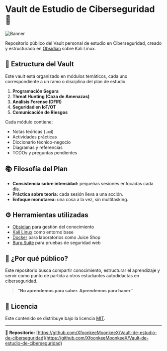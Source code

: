 # Vault de Estudio de Ciberseguridad 🔐

![Banner](assets/banner-ciberseguridad.png)

Repositorio público del Vault personal de estudio en Ciberseguridad, creado y estructurado en [Obsidian](https://obsidian.md) sobre Kali Linux.

## 📁 Estructura del Vault

Este vault está organizado en módulos temáticos, cada uno correspondiente a un ramo o disciplina del plan de estudio:

1. **Programación Segura**
2. **Threat Hunting (Caza de Amenazas)**
3. **Análisis Forense (DFIR)**
4. **Seguridad en IoT/OT**
5. **Comunicación de Riesgos**

Cada módulo contiene:
- Notas teóricas (`.md`)
- Actividades prácticas
- Diccionario técnico-negocio
- Diagramas y referencias
- TODOs y preguntas pendientes

## 📚 Filosofía del Plan

- **Consistencia sobre intensidad:** pequeñas sesiones enfocadas cada día.
- **Práctica sobre teoría:** cada sesión lleva a una acción.
- **Enfoque monotarea:** una cosa a la vez, sin multitasking.

## ⚙️ Herramientas utilizadas

- [Obsidian](https://obsidian.md) para gestión del conocimiento
- [Kali Linux](https://www.kali.org/) como entorno base
- [Docker](https://www.docker.com/) para laboratorios como Juice Shop
- [Burp Suite](https://portswigger.net/burp) para pruebas de seguridad web

## 🧠 ¿Por qué público?

Este repositorio busca compartir conocimiento, estructurar el aprendizaje y servir como punto de partida a otros estudiantes autodidactas en ciberseguridad.

> **“No aprendemos para saber. Aprendemos para hacer.”**

## 📎 Licencia

Este contenido se distribuye bajo la licencia [MIT](LICENSE).

---

🔗 **Repositorio:** [https://github.com/XfoonkeeMoonkeeX/Vault-de-estudio-de-ciberseguridad](https://github.com/XfoonkeeMoonkeeX/Vault-de-estudio-de-ciberseguridad)
